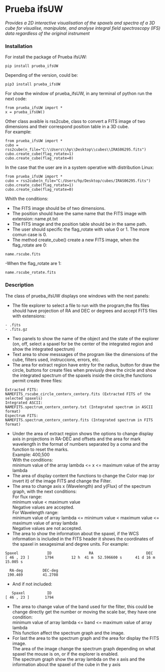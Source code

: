 # Prueba ifsUW
_Provides a 2D interactive visualisation of the spaxels and spectra of a 3D cube for visualise, manipulate, and analyse integral field spectroscopy (IFS) data regardless of the original instrument_
### Installation
For install the package of Prueba ifsUW:
```
pip install prueba_ifsUW
```
Depending of the version, could be:
```
pip3 install prueba_ifsUW
```

For show the window of prueba_ifsUW, in any terminal of python run the next code:
```
from prueba_ifsUW import *
x = prueba_ifsUW() 
```
Other class avaible is rss2cube, class to convert a FITS image of two dimensions and their correspond position table in a 3D cube.  
For example:
```
from prueba_ifsUW import *
cubo = rss2cube(n_file="C:\\Users\\hp\\Desktop\\cubes\\IRAS06295.fits")
cubo.create_cube(flag_rotate=1)
cubo.create_cube(flag_rotate=0)
```
In the case that the user are in a system operative with distribution Linux:
```
from prueba_ifsUW import *
cubo = rss2cube(n_file="C:/Users/hp/Desktop/cubes/IRAS06295.fits")
cubo.create_cube(flag_rotate=1)
cubo.create_cube(flag_rotate=0)
```
Whith the conditions:  
- The FITS image should be of two dimensions.
- The position should have the same name that the FITS image with extension: name.pt.txt
- The FITS image and the position table should be in the same path.
- The user should specific the flag_rotate with value 0 or 1. The more comun case is 0.
- The method create_cube() create a new FITS image, when the flag_rotate are 0:  
```
name.rscube.fits
```
-When the flag_rotate are 1:
```
name.rscube_rotate.fits
```
### Description
The class of prueba_ifsUW displays one windows with the next panels: 
- The file explorer to select a file to run with the program,the fits files should have projection of RA and DEC or degrees and accept FITS files with extensions:
```
- .fits
- .fits.gz
```
- Two panels to show the name of the object and the state of the explorer (on, off, select a spaxel for be the center of the integrated region and show the integrated spectrum)
- Text area to show messsages of the program like the dimensions of the cube, filters used, instruccions, errors, etc.
- The area for extract region have entry for the radius, button for draw the circle, buttons for create files when previusly drew the circle and show the integrated spectrum of the spaxels inside the circle,the functions permit create three files:
```
Extracted FITS:  
NAMEFITS_rscube_circle_centerx_centery.fits (Extracted FITS of the selected spaxels)
Integrated ASCII:  
NAMEFITS.spectrum_centerx_centery.txt (Integrated spectrum in ASCII format)
Espectrum FITS:  
NAMEFITS.spectrum_centerx_centery.fits (Integrated spectrum in FITS format)
```
- Under the area of extract region shows the options to change display axis in projections in RA-DEC and offsets and the area for mark wavelength in the format of numbers separated  by a coma and the function to reset the marks.  
Example:  400,500  
With the conditions:  
minimum value of the array lambda <= x <= maximum value of the array lambda
- The area of display content the functions to change the Color map (or invert it) of the image FITS and change the Filter.
- The area to change axis x (Wavelength) and y(Flux) of the spectrum graph, with the next conditions:  
For flux range:  
minimum value < maximum value  
Negative values are accepted.  
For Wavelength range:  
minimum value of array lambda <= minimum value < maximum value <= maximum value of array lambda  
Negative values are not accepted.
- The area to show the information about the spaxel, if the WCS information is included in the FITS header it shows the coordinates of the spaxel in sexagesimal and degree units. For example:
```
Spaxel             ID                 RA                        DEC 
[ 46 , 23 ]       1794        12 h  41 m  52.596600 s      41 d 16 m 15.005 s  

  RA-deg         DEC-deg
 190.469         41.2708
```
- And if not included:
```
   Spaxel          ID
[ 46 , 23 ]       1794
```
- The area to change value of the band used for the filter, this could be change directly get the number or moving the scale bar, they have one condition:  
minimum value of array lambda <= band <= maximum value of array lambda  
This function affect the spectrum graph and the image.
- For last the area to the spectrum graph and the area for display the FITS image.  
The area of the image change the spectrum graph depending on what spaxel the mouse is on, or if the explorer is enabled.  
The spectrum graph show the array lambda on the x axis and the information about the spaxel of the cube in the y axis 
